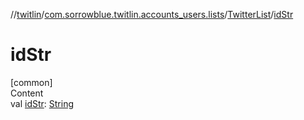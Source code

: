 //[twitlin](../../index.md)/[com.sorrowblue.twitlin.accounts_users.lists](../index.md)/[TwitterList](index.md)/[idStr](id-str.md)



# idStr  
[common]  
Content  
val [idStr](id-str.md): [String](https://kotlinlang.org/api/latest/jvm/stdlib/kotlin/-string/index.html)  



